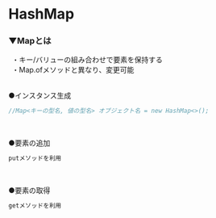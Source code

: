 # HashMap

### ▼Mapとは
&ensp;・キー/バリューの組み合わせで要素を保持する<br>
&ensp;・Map.ofメソッドと異なり、変更可能<br>
<br>

●インスタンス生成<br>
```java
//Map<キーの型名, 値の型名> オブジェクト名 = new HashMap<>();

```
<br>

●要素の追加<br>
```java
putメソッドを利用
```
<br>

●要素の取得<br>
```java
getメソッドを利用
```
<br>
